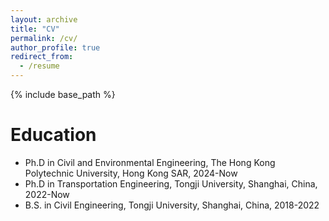 ```yaml
---
layout: archive
title: "CV"
permalink: /cv/
author_profile: true
redirect_from:
  - /resume
---
```


{% include base_path %}

Education
======
* Ph.D in Civil and Environmental Engineering, The Hong Kong Polytechnic University, Hong Kong SAR, 2024-Now
* Ph.D in Transportation Engineering, Tongji University, Shanghai, China, 2022-Now
* B.S. in Civil Engineering, Tongji University, Shanghai, China, 2018-2022


